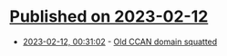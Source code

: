 # [Published on 2023-02-12](index.md)

* [2023-02-12, 00:31:02](https://lobste.rs/s/mrjyp6/old_ccan_domain_squatted) - [Old CCAN domain squatted](https://lists.ozlabs.org/pipermail/ccan/2022-September/001411.html)
